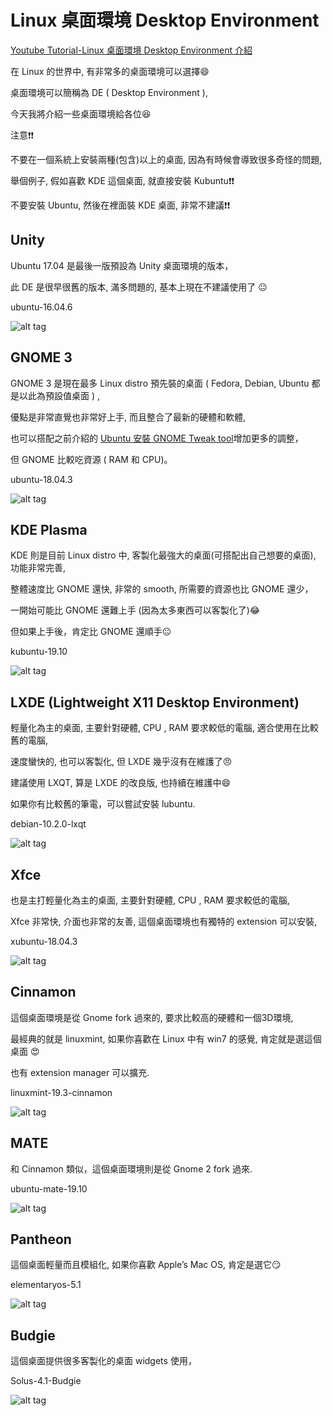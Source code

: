 # Linux 桌面環境 Desktop Environment

[Youtube Tutorial-Linux 桌面環境 Desktop Environment 介紹]()

在 Linux 的世界中, 有非常多的桌面環境可以選擇:smile:

桌面環境可以簡稱為 DE ( Desktop Environment ),

今天我將介紹一些桌面環境給各位:satisfied:

注意:exclamation::exclamation:

不要在一個系統上安裝兩種(包含)以上的桌面, 因為有時候會導致很多奇怪的問題,

舉個例子, 假如喜歡 KDE 這個桌面,  就直接安裝 Kubuntu:exclamation::exclamation:

不要安裝 Ubuntu, 然後在裡面裝 KDE 桌面, 非常不建議:exclamation::exclamation:

## Unity

Ubuntu 17.04 是最後一版預設為 Unity 桌面環境的版本，

此 DE 是很早很舊的版本, 滿多問題的, 基本上現在不建議使用了 :neutral_face:

ubuntu-16.04.6

![alt tag](https://i.imgur.com/3si4EPz.png)

## GNOME 3

GNOME 3 是現在最多 Linux distro 預先裝的桌面 ( Fedora, Debian, Ubuntu 都是以此為預設值桌面 ) ,

優點是非常直覺也非常好上手, 而且整合了最新的硬體和軟體,

也可以搭配之前介紹的 [Ubuntu 安裝 GNOME Tweak tool](https://github.com/twtrubiks/linux-note/tree/master/gnome-tweaks)增加更多的調整，

但 GNOME 比較吃資源 ( RAM 和 CPU)。

ubuntu-18.04.3

![alt tag](https://i.imgur.com/H8IItz3.png)

## KDE Plasma

KDE 則是目前 Linux distro 中, 客製化最強大的桌面(可搭配出自己想要的桌面), 功能非常完善,

整體速度比 GNOME 還快, 非常的 smooth, 所需要的資源也比 GNOME 還少，

一開始可能比 GNOME 還難上手 (因為太多東西可以客製化了):joy:

但如果上手後，肯定比 GNOME 還順手:neutral_face:

kubuntu-19.10

![alt tag](https://i.imgur.com/WkkiKmr.png)

## LXDE (Lightweight X11 Desktop Environment)

輕量化為主的桌面, 主要針對硬體, CPU , RAM 要求較低的電腦, 適合使用在比較舊的電腦,

速度蠻快的, 也可以客製化, 但 LXDE 幾乎沒有在維護了:angry:

建議使用 LXQT, 算是 LXDE 的改良版, 也持續在維護中:smile:

如果你有比較舊的筆電，可以嘗試安裝 lubuntu.

debian-10.2.0-lxqt

![alt tag](https://i.imgur.com/gA4FzaG.png)

## Xfce

也是主打輕量化為主的桌面, 主要針對硬體, CPU , RAM 要求較低的電腦,

Xfce 非常快, 介面也非常的友善, 這個桌面環境也有獨特的 extension 可以安裝,

xubuntu-18.04.3

![alt tag](https://i.imgur.com/5hUp18u.png)

## Cinnamon

這個桌面環境是從 Gnome fork 過來的, 要求比較高的硬體和一個3D環境,

最經典的就是 linuxmint, 如果你喜歡在 Linux 中有 win7 的感覺, 肯定就是選這個桌面 :heart_eyes:

也有 extension manager 可以擴充.

linuxmint-19.3-cinnamon

![alt tag](https://i.imgur.com/f2ilJ8G.png)

## MATE

和 Cinnamon 類似，這個桌面環境則是從 Gnome 2 fork 過來.

ubuntu-mate-19.10

![alt tag](https://i.imgur.com/nng8unl.png)

## Pantheon

這個桌面輕量而且模組化, 如果你喜歡 Apple’s Mac OS, 肯定是選它:smirk:

elementaryos-5.1

![alt tag](https://i.imgur.com/dKB9S9V.png)

## Budgie

這個桌面提供很多客製化的桌面 widgets 使用，

Solus-4.1-Budgie

![alt tag](https://i.imgur.com/FBWtqVP.png)
